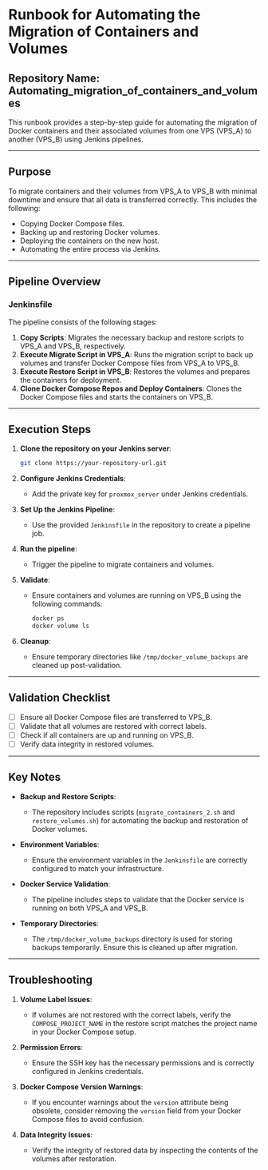 # **Runbook for Automating the Migration of Containers and Volumes**

## **Repository Name**: Automating_migration_of_containers_and_volumes

This runbook provides a step-by-step guide for automating the migration of Docker containers and their associated volumes from one VPS (VPS_A) to another (VPS_B) using Jenkins pipelines.

---

## **Purpose**
To migrate containers and their volumes from VPS_A to VPS_B with minimal downtime and ensure that all data is transferred correctly. This includes the following:
- Copying Docker Compose files.
- Backing up and restoring Docker volumes.
- Deploying the containers on the new host.
- Automating the entire process via Jenkins.

---

## **Pipeline Overview**

### **Jenkinsfile**

The pipeline consists of the following stages:

1. **Copy Scripts**: Migrates the necessary backup and restore scripts to VPS_A and VPS_B, respectively.
2. **Execute Migrate Script in VPS_A**: Runs the migration script to back up volumes and transfer Docker Compose files from VPS_A to VPS_B.
3. **Execute Restore Script in VPS_B**: Restores the volumes and prepares the containers for deployment.
4. **Clone Docker Compose Repos and Deploy Containers**: Clones the Docker Compose files and starts the containers on VPS_B.

---

## **Execution Steps**

1. **Clone the repository on your Jenkins server**:
   ```bash
   git clone https://your-repository-url.git
   ```

2. **Configure Jenkins Credentials**:
   - Add the private key for `proxmox_server` under Jenkins credentials.

3. **Set Up the Jenkins Pipeline**:
   - Use the provided `Jenkinsfile` in the repository to create a pipeline job.

4. **Run the pipeline**:
   - Trigger the pipeline to migrate containers and volumes.

5. **Validate**:
   - Ensure containers and volumes are running on VPS_B using the following commands:
     ```bash
     docker ps
     docker volume ls
     ```

6. **Cleanup**:
   - Ensure temporary directories like `/tmp/docker_volume_backups` are cleaned up post-validation.

---

## **Validation Checklist**

- [ ] Ensure all Docker Compose files are transferred to VPS_B.
- [ ] Validate that all volumes are restored with correct labels.
- [ ] Check if all containers are up and running on VPS_B.
- [ ] Verify data integrity in restored volumes.

---

## **Key Notes**

- **Backup and Restore Scripts**:
  - The repository includes scripts (`migrate_containers_2.sh` and `restore_volumes.sh`) for automating the backup and restoration of Docker volumes.

- **Environment Variables**:
  - Ensure the environment variables in the `Jenkinsfile` are correctly configured to match your infrastructure.

- **Docker Service Validation**:
  - The pipeline includes steps to validate that the Docker service is running on both VPS_A and VPS_B.

- **Temporary Directories**:
  - The `/tmp/docker_volume_backups` directory is used for storing backups temporarily. Ensure this is cleaned up after migration.

---

## **Troubleshooting**

1. **Volume Label Issues**:
   - If volumes are not restored with the correct labels, verify the `COMPOSE_PROJECT_NAME` in the restore script matches the project name in your Docker Compose setup.

2. **Permission Errors**:
   - Ensure the SSH key has the necessary permissions and is correctly configured in Jenkins credentials.

3. **Docker Compose Version Warnings**:
   - If you encounter warnings about the `version` attribute being obsolete, consider removing the `version` field from your Docker Compose files to avoid confusion.

4. **Data Integrity Issues**:
   - Verify the integrity of restored data by inspecting the contents of the volumes after restoration.

